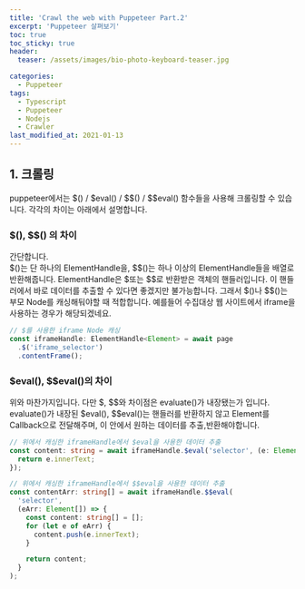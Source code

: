 ```yaml
---
title: 'Crawl the web with Puppeteer Part.2'
excerpt: 'Puppeteer 살펴보기'
toc: true
toc_sticky: true
header:
  teaser: /assets/images/bio-photo-keyboard-teaser.jpg

categories:
  - Puppeteer
tags:
  - Typescript
  - Puppeteer
  - Nodejs
  - Crawler
last_modified_at: 2021-01-13
---
```


## 1. 크롤링

puppeteer에서는 &#36;() / &#36;eval() / &#36;&#36;() / &#36;&#36;eval() 함수들을 사용해 크롤링할 수 있습니다. 각각의 차이는 아래에서 설명합니다.

### $(), $$() 의 차이

간단합니다.  
&#36;()는 단 하나의 ElementHandle을, &#36;&#36;()는 하나 이상의 ElementHandle들을 배열로 반환해줍니다.
ElementHandle은 $또는 $$로 반환받은 객체의 핸들러입니다. 이 핸들러에서 바로 데이터를 추출할 수 있다면 좋겠지만 불가능합니다.
그래서 &#36;()나 &#36;&#36;()는 부모 Node를 캐싱해둬야할 때 적합합니다. 예를들어 수집대상 웹 사이트에서 iframe을 사용하는 경우가 해당되겠네요.

```ts
// $를 사용한 iframe Node 캐싱
const iframeHandle: ElementHandle<Element> = await page
  .$('iframe_selector')
  .contentFrame();
```

### $eval(), $$eval()의 차이

위와 마찬가지입니다. 다만 &#36;, &#36;&#36;와 차이점은 evaluate()가 내장됐는가 입니다.
evaluate()가 내장된 &#36;eval(), &#36;&#36;eval()는 핸들러를 반환하지 않고 Element를 Callback으로 전달해주며, 이 안에서 원하는 데이터를 추출,반환해야합니다.

```ts
// 위에서 캐싱한 iframeHandle에서 $eval을 사용한 데이터 추출
const content: string = await iframeHandle.$eval('selector', (e: Element) => {
  return e.innerText;
});

// 위에서 캐싱한 iframeHandle에서 $$eval을 사용한 데이터 추출
const contentArr: string[] = await iframeHandle.$$eval(
  'selector',
  (eArr: Element[]) => {
    const content: string[] = [];
    for (let e of eArr) {
      content.push(e.innerText);
    }

    return content;
  }
);
```
